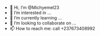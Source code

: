 - 👋 Hi, I’m @Michyemel23
- 👀 I’m interested in ...
- 🌱 I’m currently learning ...
- 💞️ I’m looking to collaborate on ...
- 📫 How to reach me: call +237673408992

<!---
Michyemel23/Michyemel23 is a ✨ special ✨ repository because its `README.md` (this file) appears on your GitHub profile.
You can click the Preview link to take a look at your changes.
--->
